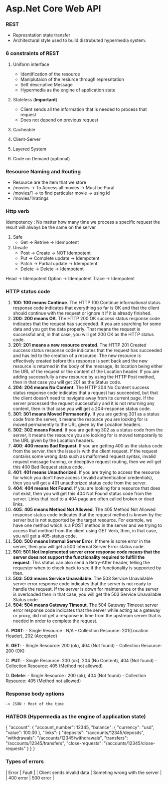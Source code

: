 # Asp.Net Core Web API

### REST

- Represntation state transfer
- Architectural style used to build distrubuted hypermedia system.

### 6 constraints of REST
1. Uniform interface
    - Identification of the resource
    - Maniplutaion of the resiurce through represntation
    - Self descriptive Message
    - Hypermedia as the engine of application state

2. Stateless (**Important**)
   - Client sends all the information that is needed to process that request
   - Does not depend on previous request
3. Cacheable
4. Client-Server
5. Layered System
6. Code on Demand (optional)


### Resource Naming and Routing 
- Resource are the item that we store
- /movies -> To Access all movies
          -> Must be Pural
- /movies/1 -> to find particular movie
            -> using id
- /movies/1/ratings

### Http verb
Idempotency : No matter how many time we process a specific request the result will always be the same on the server

1. Safe
   - Get -> Retrive -> Idempotent 
2. Unsafe
   - Post -> Create -> NOT Idempotent 
   - Put -> Complete update -> Idempotent 
   - Patch -> Partial update -> Idempotent 
   - Delete -> Delete -> Idempotent 

Head -> Idempotent 
Option -> Idempotent 
Trace -> Idempotent 

### HTTP status code
1. **100**: **100 means Continue**. The HTTP 100 Continue informational status response code indicates that everything so far is OK and that the client should continue with the request or ignore it if it is already finished.
2. **200**: **200 means OK**. The HTTP 200 OK success status response code indicates that the request has succeeded. If you are searching for some data and you got the data properly. That means the request is successful and, in that case, you will get 200 OK as the HTTP status code.
3. **201**: **201 means a new resource created**. The HTTP 201 Created success status response code indicates that the request has succeeded and has led to the creation of a resource. The new resource is effectively created before this response is sent back and the new resource is returned in the body of the message, its location being either the URL of the request or the content of the Location header. If you are adding successfully a new resource by using the HTTP Post method, then in that case you will get 201 as the Status code.
4. **204**: **204 means No Content**. The HTTP 204 No Content success status response code indicates that a request has succeeded, but that the client doesn’t need to navigate away from its current page. If the server processed the request successfully and it is not returning any content, then in that case you will get a 204-response status code.
5. **301**: **301 means Moved Permanently**. If you are getting 301 as a status code from the server, it means the resource you are looking for is moved permanently to the URL given by the Location headers.
6. **302**: **302 means Found**. If you are getting 302 as a status code from the server, it means the resource you are looking for is moved temporarily to the URL given by the Location headers.
7. **400**: **400 means Bad Request**. If you are getting 400 as the status code from the server, then the issue is with the client request. If the request contains some wrong data such as malformed request syntax, invalid request message framing, or deceptive request routing, then we will get this 400 Bad Request status code.
8. **401**: **401 means Unauthorized**. If you are trying to access the resource for which you don’t have access (Invalid authentication credentials), then you will get a 401 unauthorized status code from the server.
9. **404**: **404 means Not Found**. If you are looking for a resource that does not exist, then you will get this 404 Not Found status code from the server. Links that lead to a 404 page are often called broken or dead links.
10. **405**: **405 means Method Not Allowed**. The 405 Method Not Allowed response status code indicates that the request method is known by the server but is not supported by the target resource. For example, we have one method which is a POST method in the server and we trying to access that method from the client using GET Verb, then, in that case, you will get a 405-status code.
11. **500**: **500 means Internal Server Error**. If there is some error in the server, then you will get a 500 Internal Server Error status code.
12. **501**: **501 Not Implemented server error response code means that the server does not support the functionality required to fulfill the request**. This status can also send a Retry-After header, telling the requester when to check back to see if the functionality is supported by then.
13. **503**: **503 means Service Unavailable**. The 503 Service Unavailable server error response code indicates that the server is not ready to handle the request. If the server is down for maintenance or the server is overloaded then in that case, you will get the 503 Service Unavailable Status code.
14. **504**: **504 means Gateway Timeout**. The 504 Gateway Timeout server error response code indicates that the server while acting as a gateway or proxy, did not get a response in time from the upstream server that is needed in order to complete the request.

A. **POST**:
    - Single Resource : N/A
    - Collection Resource: 201(Location Header), 202 (Accepted)


B. **GET**:
    - Single Resource: 200 (ok), 404 (Not found)
    - Collection Resource: 200 (OK)


C. **PUT**:
    - Single Resource: 200 (ok), 204 (No Content), 404 (Not found)
    - Collection Resource: 405 (Method not allowed)


D. **Delete**:
    - Single Resource :  200 (ok), 404 (Not found)
    - Collection Resource: 405 (Method not allowed)


### Response body options
    -> JSON : Most of the time

### HATEOS (Hypermedia as the engine of application state)
{
    "account": {
        "account_number": 12345,
        "balance": {
            "currency": "usd",
            "value": 100.00
        },
        "links": {
            "deposits": "/accounts/12345/deposits",
            "withdrawals": "/accounts/12345/withdrawals",
            "transfers": "/accounts/12345/transfers",
            "close-requests": "/accounts/12345/close-requests"
        }
    }
}

### Types of errors

| Error | Fault |
| Client sends invalid data | Someting wrong with the server |
| 400 error | 500 error |
